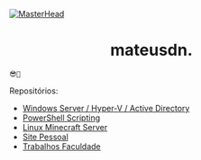 [![MasterHead](https://cdnb.artstation.com/p/assets/images/images/056/226/281/original/mateus-m-cc.gif?1668735319)](https://www.artstation.com/matd2d)
<h1 align="center">mateusdn.</h1>

`😎🤙`

Repositórios:
 * <a href="https://github.com/mateusdn/windows-server/">Windows Server / Hyper-V / Active Directory</a>
 * <a href="https://github.com/mateusdn/powershell">PowerShell Scripting</a>
 * <a href="https://github.com/mateusdn/linux-minecraft-server">Linux Minecraft Server</a>
 * <a href="https://github.com/mateusdn/website?tab=readme-ov-file">Site Pessoal</a>
 * <a href="https://github.com/mateusdn/trabs-faculdade/blob/main/calc_notas.py">Trabalhos Faculdade</a>



